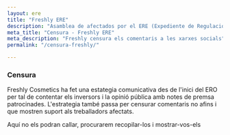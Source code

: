 ```yaml
---
layout: ere
title: "Freshly ERE"
description: "Asamblea de afectados por el ERE (Expediente de Regulación de Empleo)"
meta_title: "Censura - Freshly ERE"
meta_description: "Freshly censura els comentaris a les xarxes socials"
permalink: "/censura-freshly/"

---
```


### Censura

Freshly Cosmetics ha fet una estategia comunicativa des de l'inici del ERO per tal de contentar els inversors i la opinió pública amb notes de premsa patrocinades. L'estrategia també passa per censurar comentaris no afins i que mostren suport als treballadors afectats.

Aquí no els podran callar, procurarem recopilar-los i mostrar-vos-els
